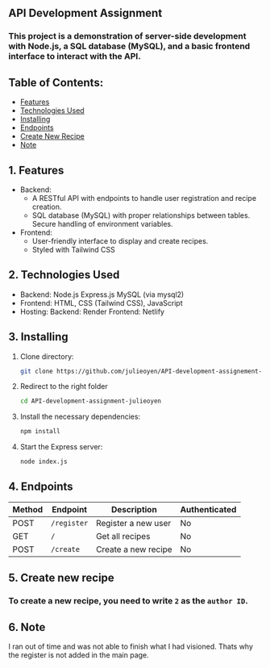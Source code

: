 ## API Development Assignment

### This project is a demonstration of server-side development with Node.js, a SQL database (MySQL), and a basic frontend interface to interact with the API. 


## Table of Contents:

- [Features](#features)
- [Technologies Used](#Technologies-used)
- [Installing](#installing)
- [Endpoints](#endpoints)
- [Create New Recipe](#create-new-recipe)
- [Note](#Note)

## 1. Features

- Backend:
  - A RESTful API with endpoints to handle user registration and recipe creation.
  - SQL database (MySQL) with proper relationships between tables.
    Secure handling of environment variables.
- Frontend:
  - User-friendly interface to display and create recipes.
  - Styled with Tailwind CSS

## 2. Technologies Used

- Backend:
  Node.js
  Express.js
  MySQL (via mysql2)
- Frontend:
  HTML, CSS (Tailwind CSS), JavaScript
- Hosting:
  Backend: Render
  Frontend: Netlify

## 3. Installing

1. Clone directory:

   ```bash
   git clone https://github.com/julieoyen/API-development-assignement-julieoyen
   ```

2. Redirect to the right folder

   ```bash
   cd API-development-assignment-julieoyen
   ```

3. Install the necessary dependencies:
   ```bash
   npm install
   ```
4. Start the Express server:
   ```bash
   node index.js
   ```

## 4. Endpoints

| Method | Endpoint    | Description         | Authenticated |
| ------ | ----------- | ------------------- | ------------- |
| POST   | `/register` | Register a new user | No            |
| GET    | `/`         | Get all recipes     | No            |
| POST   | `/create`   | Create a new recipe | No            |

## 5. Create new recipe

### To create a new recipe, you need to write `2` as the `author ID`.

## 6. Note

I ran out of time and was not able to finish what I had visioned. Thats why the register is not added in the main page.

